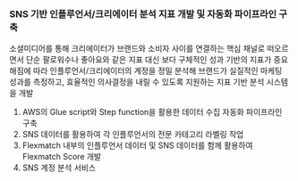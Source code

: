 ### SNS 기반 인플루언서/크리에이터 분석 지표 개발 및 자동화 파이프라인 구축

소셜미디어를 통해 크리에이터가 브랜드와 소비자 사이를 연결하는 핵심 채널로 떠오르면서 단순 팔로워수나 좋아요와 같은 지표 대신 보다 구체적인 성과 기반의 지표가 중요해짐에 따라 인플루언서/크리에이터의 계정을 정밀 분석해 브랜드가 실질적인 마케팅 성과를 측정하고, 효율적인 의사결정을 내릴 수 있도록 지원하는 지표 기반 분석 시스템을 개발

1. AWS의 Glue script와 Step function을 활용한 데이터 수집 자동화 파이프라인 구축
2. SNS 데이터를 활용하여 각 인플루언서의 전문 카테고리 라벨링 작업
3. Flexmatch 내부의 인플루언서 데이터 및 SNS 데이터를 함께 활용하여 Flexmatch Score 개발
4. SNS 계정 분석 서비스
